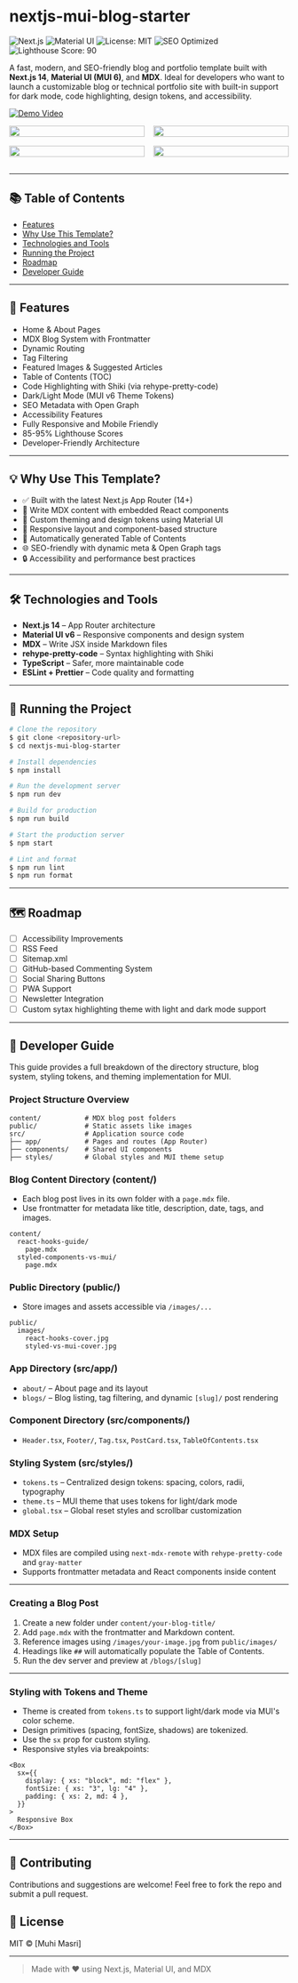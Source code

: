 # nextjs-mui-blog-starter

![Next.js](https://img.shields.io/badge/Next.js-14-blue?logo=nextdotjs)
![Material UI](https://img.shields.io/badge/MUI-6-blueviolet?logo=mui)
![License: MIT](https://img.shields.io/badge/license-MIT-green)
![SEO Optimized](https://img.shields.io/badge/SEO-Optimized-success)
![Lighthouse Score: 90](https://img.shields.io/badge/Lighthouse-Performance%3A%20100-brightgreen)

A fast, modern, and SEO-friendly blog and portfolio template built with **Next.js 14**, **Material UI (MUI 6)**, and **MDX**. Ideal for developers who want to launch a customizable blog or technical portfolio site with built-in support for dark mode, code highlighting, design tokens, and accessibility.

[![Demo Video](https://img.youtube.com/vi/rI4xdPU9IIc/hqdefault.jpg)](https://www.youtube.com/watch?v=rI4xdPU9IIc)

<div align="center" style="column-count: 2; column-gap: 1rem;">
  <img src="./public/images/demo-1.png" style="width: 100%; margin-bottom: 1rem;" />
  <img src="./public/images/demo-2.png" style="width: 100%; margin-bottom: 1rem;" />
  <img src="./public/images/demo-3.png" style="width: 100%; margin-bottom: 1rem;" />
  <img src="./public/images/demo-4.png" style="width: 100%; margin-bottom: 1rem;" />
</div>

---

## 📚 Table of Contents

- [Features](#features)
- [Why Use This Template?](#why-use-this-template)
- [Technologies and Tools](#technologies-and-tools)
- [Running the Project](#running-the-project)
- [Roadmap](#roadmap)
- [Developer Guide](#developer-guide)

---

## 🚀 Features

- Home & About Pages
- MDX Blog System with Frontmatter
- Dynamic Routing
- Tag Filtering
- Featured Images & Suggested Articles
- Table of Contents (TOC)
- Code Highlighting with Shiki (via rehype-pretty-code)
- Dark/Light Mode (MUI v6 Theme Tokens)
- SEO Metadata with Open Graph
- Accessibility Features
- Fully Responsive and Mobile Friendly
- 85-95% Lighthouse Scores
- Developer-Friendly Architecture

---

## 💡 Why Use This Template?

- ✅ Built with the latest Next.js App Router (14+)
- 🧩 Write MDX content with embedded React components
- 🎨 Custom theming and design tokens using Material UI
- 🧱 Responsive layout and component-based structure
- 🧠 Automatically generated Table of Contents
- 🌐 SEO-friendly with dynamic meta & Open Graph tags
- 🔒 Accessibility and performance best practices

---

## 🛠 Technologies and Tools

- **Next.js 14** – App Router architecture
- **Material UI v6** – Responsive components and design system
- **MDX** – Write JSX inside Markdown files
- **rehype-pretty-code** – Syntax highlighting with Shiki
- **TypeScript** – Safer, more maintainable code
- **ESLint + Prettier** – Code quality and formatting

---

## 🧪 Running the Project

```bash
# Clone the repository
$ git clone <repository-url>
$ cd nextjs-mui-blog-starter

# Install dependencies
$ npm install

# Run the development server
$ npm run dev

# Build for production
$ npm run build

# Start the production server
$ npm start

# Lint and format
$ npm run lint
$ npm run format
```

---

## 🗺 Roadmap

- [ ] Accessibility Improvements
- [ ] RSS Feed
- [ ] Sitemap.xml
- [ ] GitHub-based Commenting System
- [ ] Social Sharing Buttons
- [ ] PWA Support
- [ ] Newsletter Integration
- [ ] Custom sytax highlighting theme with light and dark mode support

---

## 📁 Developer Guide

This guide provides a full breakdown of the directory structure, blog system, styling tokens, and theming implementation for MUI.

### Project Structure Overview

```
content/           # MDX blog post folders
public/            # Static assets like images
src/               # Application source code
├── app/           # Pages and routes (App Router)
├── components/    # Shared UI components
├── styles/        # Global styles and MUI theme setup
```

### Blog Content Directory (content/)

- Each blog post lives in its own folder with a `page.mdx` file.
- Use frontmatter for metadata like title, description, date, tags, and images.

```
content/
  react-hooks-guide/
    page.mdx
  styled-components-vs-mui/
    page.mdx
```

### Public Directory (public/)

- Store images and assets accessible via `/images/...`

```
public/
  images/
    react-hooks-cover.jpg
    styled-vs-mui-cover.jpg
```

### App Directory (src/app/)

- `about/` – About page and its layout
- `blogs/` – Blog listing, tag filtering, and dynamic `[slug]/` post rendering

### Component Directory (src/components/)

- `Header.tsx`, `Footer/`, `Tag.tsx`, `PostCard.tsx`, `TableOfContents.tsx`

### Styling System (src/styles/)

- `tokens.ts` – Centralized design tokens: spacing, colors, radii, typography
- `theme.ts` – MUI theme that uses tokens for light/dark mode
- `global.tsx` – Global reset styles and scrollbar customization

### MDX Setup

- MDX files are compiled using `next-mdx-remote` with `rehype-pretty-code` and `gray-matter`
- Supports frontmatter metadata and React components inside content

---

### Creating a Blog Post

1. Create a new folder under `content/your-blog-title/`
2. Add `page.mdx` with the frontmatter and Markdown content.
3. Reference images using `/images/your-image.jpg` from `public/images/`
4. Headings like `##` will automatically populate the Table of Contents.
5. Run the dev server and preview at `/blogs/[slug]`

---

### Styling with Tokens and Theme

- Theme is created from `tokens.ts` to support light/dark mode via MUI's color scheme.
- Design primitives (spacing, fontSize, shadows) are tokenized.
- Use the `sx` prop for custom styling.
- Responsive styles via breakpoints:

```tsx
<Box
  sx={{
    display: { xs: "block", md: "flex" },
    fontSize: { xs: "3", lg: "4" },
    padding: { xs: 2, md: 4 },
  }}
>
  Responsive Box
</Box>
```

---

## 📣 Contributing

Contributions and suggestions are welcome! Feel free to fork the repo and submit a pull request.

## 📄 License

MIT © [Muhi Masri]

---

> Made with ❤️ using Next.js, Material UI, and MDX
